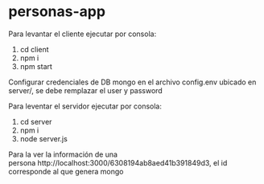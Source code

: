 # personas-app

Para levantar el cliente ejecutar por consola:
1. cd client
2. npm i
3. npm start

Configurar credenciales de DB mongo en el archivo config.env ubicado en server/, se debe remplazar el user y password

Para leventar el servidor ejecutar por consola:
1. cd server
2. npm i
4. node server.js

Para la ver la información de una persona http://localhost:3000/6308194ab8aed41b391849d3, el id corresponde al que genera mongo
